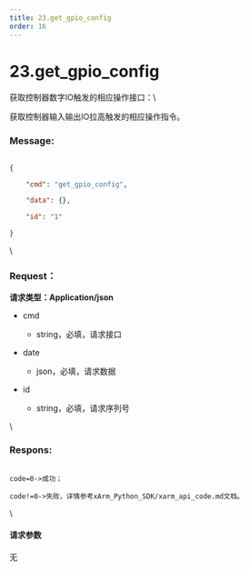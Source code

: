 ```yaml
---
title: 23.get_gpio_config
order: 16
---
```

# 23.get\_gpio\_config



 



获取控制器数字IO触发的相应操作接口：\

获取控制器输入输出IO拉高触发的相应操作指令。



### Message:  



```json

{

    "cmd": "get_gpio_config",

    "data": {},

    "id": "1"

}

```



\





### Request：    



**请求类型：Application/json**



* cmd

  * string，必填，请求接口

* date

  * json，必填，请求数据

* id

  * string，必填，请求序列号



\





### Respons:     



```

code=0->成功；

code!=0->失败，详情参考xArm_Python_SDK/xarm_api_code.md文档。

```



\





#### 请求参数



无
